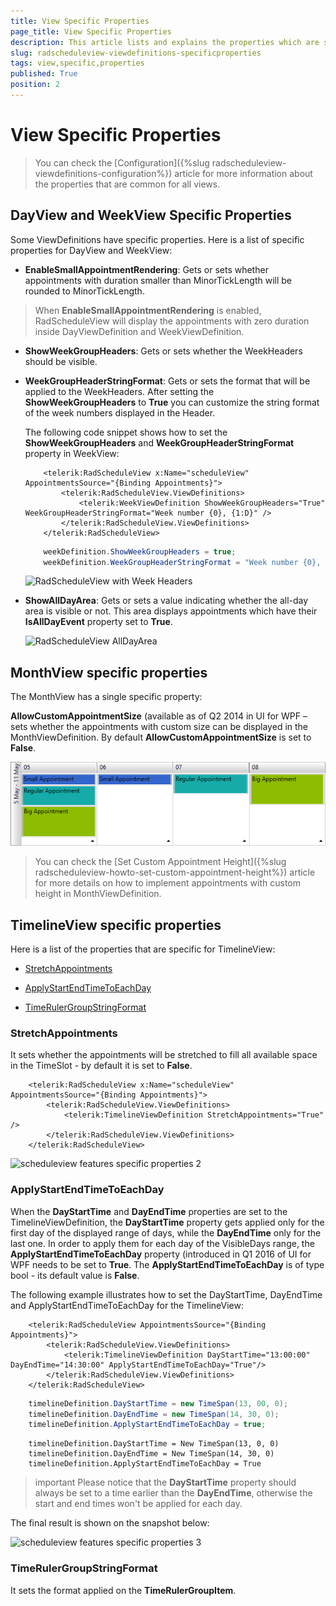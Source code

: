 ```yaml
---
title: View Specific Properties
page_title: View Specific Properties
description: This article lists and explains the properties which are specific for a particular ViewDefinition.
slug: radscheduleview-viewdefinitions-specificproperties
tags: view,specific,properties
published: True
position: 2
---
```


# View Specific Properties

>You can check the [Configuration]({%slug radscheduleview-viewdefinitions-configuration%}) article for more information about the properties that are common for all views.              

## DayView and WeekView Specific Properties

Some ViewDefinitions have specific properties. Here is a list of specific properties for DayView and WeekView:       

* __EnableSmallAppointmentRendering__: Gets or sets whether appointments with duration smaller than MinorTickLength will be rounded to MinorTickLength. 

>When __EnableSmallAppointmentRendering__ is enabled, RadScheduleView will display the appointments with zero duration inside DayViewDefinition and WeekViewDefinition.

* __ShowWeekGroupHeaders__: Gets or sets whether the WeekHeaders should be visible.

* __WeekGroupHeaderStringFormat__: Gets or sets the format that will be applied to the WeekHeaders. After setting the __ShowWeekGroupHeaders__ to __True__ you can customize the string format of the week numbers displayed in the Header.        

	The following code snippet shows how to set the __ShowWeekGroupHeaders__ and __WeekGroupHeaderStringFormat__ property in WeekView:        

	```XAML
		<telerik:RadScheduleView x:Name="scheduleView" AppointmentsSource="{Binding Appointments}">
			<telerik:RadScheduleView.ViewDefinitions>
				<telerik:WeekViewDefinition ShowWeekGroupHeaders="True" WeekGroupHeaderStringFormat="Week number {0}, {1:D}" />
			</telerik:RadScheduleView.ViewDefinitions>
		</telerik:RadScheduleView>
	```

	```C#
		weekDefinition.ShowWeekGroupHeaders = true;
		weekDefinition.WeekGroupHeaderStringFormat = "Week number {0}, {1:D}";
	```

	![RadScheduleView with Week Headers](images/scheduleview_features_specific_properties_1.png)

* __ShowAllDayArea__: Gets or sets a value indicating whether the all-day area is visible or not. This area displays appointments which have their **IsAllDayEvent** property set to **True**.

	![RadScheduleView AllDayArea](images/scheduleview_features_specific_properties_4.png)

## MonthView specific properties

The MonthView has a single specific property:

__AllowCustomAppointmentSize__ (available as of Q2 2014 in UI for WPF – sets whether the appointments with custom size can be displayed in the MonthViewDefinition. By default __AllowCustomAppointmentSize__ is set to __False__.

![radscheduleview set appointment size](images/radscheduleview_how_to_set_custom_appointment_heights.png)

>You can check the [Set Custom Appointment Height]({%slug radscheduleview-howto-set-custom-appointment-height%}) article for more details on how to implement appointments with custom height in MonthViewDefinition.

## TimelineView specific properties

Here is a list of the properties that are specific for TimelineView:

* [StretchAppointments](#stretchappointments)

* [ApplyStartEndTimeToEachDay](#applystartendtimetoeachday)

* [TimeRulerGroupStringFormat](#timerulergroupstringformat)

### StretchAppointments

It sets whether the appointments will be stretched to fill all available space in the TimeSlot - by default it is set to __False__.

```XAML
	<telerik:RadScheduleView x:Name="scheduleView" AppointmentsSource="{Binding Appointments}">
		<telerik:RadScheduleView.ViewDefinitions>
			<telerik:TimelineViewDefinition StretchAppointments="True" />
		</telerik:RadScheduleView.ViewDefinitions>
	</telerik:RadScheduleView>
```

![scheduleview features specific properties 2](images/scheduleview_features_specific_properties_2.png)

### ApplyStartEndTimeToEachDay

When the __DayStartTime__ and __DayEndTime__ properties are set to the TimelineViewDefinition, the __DayStartTime__ property gets applied only for the first day of the displayed range of days, while the __DayEndTime__ only for the last one. In order to apply them for each day of the VisibleDays range, the __ApplyStartEndTimeToEachDay__ property (introduced in Q1 2016 of UI for WPF needs to be set to __True__. The __ApplyStartEndTimeToEachDay__ is of type bool - its default value is __False__.

The following example illustrates how to set the DayStartTime, DayEndTime and ApplyStartEndTimeToEachDay for the TimelineView:

```XAML
	<telerik:RadScheduleView AppointmentsSource="{Binding Appointments}">
		<telerik:RadScheduleView.ViewDefinitions>
			<telerik:TimelineViewDefinition DayStartTime="13:00:00" DayEndTime="14:30:00" ApplyStartEndTimeToEachDay="True"/>
		</telerik:RadScheduleView.ViewDefinitions>
	</telerik:RadScheduleView>
```

```C#
	timelineDefinition.DayStartTime = new TimeSpan(13, 00, 0);
	timelineDefinition.DayEndTime = new TimeSpan(14, 30, 0);
	timelineDefinition.ApplyStartEndTimeToEachDay = true;
```
```VB
	timelineDefinition.DayStartTime = New TimeSpan(13, 0, 0)
	timelineDefinition.DayEndTime = New TimeSpan(14, 30, 0)
	timelineDefinition.ApplyStartEndTimeToEachDay = True
```


>important Please notice that the __DayStartTime__ property should always be set to a time earlier than the __DayEndTime__, otherwise the start and end times won't be applied for each day.

The final result is shown on the snapshot below:

![scheduleview features specific properties 3](images/scheduleview_features_specific_properties_3.png)

### TimeRulerGroupStringFormat

It sets the format applied on the __TimeRulerGroupItem__.
